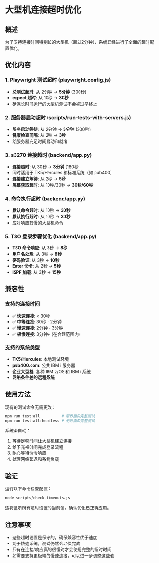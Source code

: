 # 大型机连接超时优化

## 概述
为了支持连接时间特别长的大型机（超过2分钟），系统已经进行了全面的超时配置优化。

## 优化内容

### 1. Playwright 测试超时 (playwright.config.js)
- **总测试超时**: 从 2分钟 → **5分钟** (300秒)
- **expect 超时**: 从 10秒 → **30秒**
- 确保长时间运行的大型机测试不会被过早终止

### 2. 服务器启动超时 (scripts/run-tests-with-servers.js)
- **服务启动等待**: 从 2分钟 → **5分钟** (300秒)
- **健康检查间隔**: 从 2秒 → **3秒**
- 给服务器充足时间启动和就绪

### 3. s3270 连接超时 (backend/app.py)
- **连接超时**: 从 30秒 → **3分钟** (180秒)
- 同时适用于 TK5/Hercules 和标准系统（如 pub400）
- **连接建立等待**: 从 2秒 → **5秒**
- **屏幕获取超时**: 从 10秒/30秒 → **30秒/60秒**

### 4. 命令执行超时 (backend/app.py)
- **默认命令超时**: 从 10秒 → **30秒**
- **默认执行超时**: 从 10秒 → **30秒**
- 应对响应较慢的大型机命令

### 5. TSO 登录步骤优化 (backend/app.py)
- **TSO 命令响应**: 从 3秒 → **8秒**
- **用户名处理**: 从 3秒 → **8秒**
- **密码验证**: 从 3秒 → **10秒**
- **Enter 命令**: 从 2秒 → **5秒**
- **ISPF 加载**: 从 3秒 → **15秒**

## 兼容性

### 支持的连接时间
- ✅ **快速连接**: < 30秒
- ✅ **中等连接**: 30秒 - 2分钟  
- ✅ **慢速连接**: 2分钟 - 3分钟
- ✅ **极慢连接**: 3分钟+ (在合理范围内)

### 支持的系统类型
- **TK5/Hercules**: 本地测试环境
- **pub400.com**: 公共 IBM i 服务器
- **企业大型机**: 各种 IBM z/OS 和 IBM i 系统
- **网络条件差的远程系统**

## 使用方法

现有的测试命令无需更改：
```bash
npm run test:all          # 带界面的完整测试
npm run test:all:headless # 无界面的完整测试
```

系统会自动：
1. 等待足够时间让大型机建立连接
2. 给予充裕时间完成登录流程
3. 耐心等待命令响应
4. 处理网络延迟和系统负载

## 验证

运行以下命令检查配置：
```bash
node scripts/check-timeouts.js
```

这将显示所有超时设置的当前值，确认优化已正确应用。

## 注意事项

- 这些超时设置是保守的，确保兼容性优于速度
- 对于快速系统，测试仍然会尽快完成
- 只有在连接/响应真的很慢时才会使用完整的超时时间
- 如需要支持更极端的慢速连接，可以进一步调整这些值
